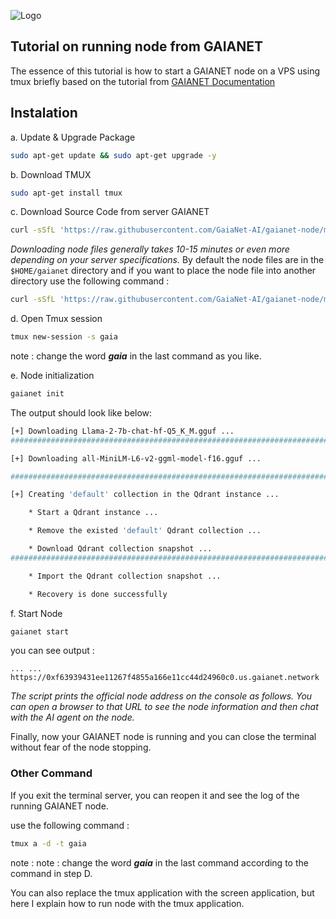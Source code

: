 
![Logo](https://www.gaianet.ai/imgs/logo.png)


## Tutorial on running node from GAIANET

The essence of this tutorial is how to start a GAIANET node on a VPS using tmux briefly based on the tutorial from [GAIANET Documentation](https://github.com/GaiaNet-AI/gaianet-node)


## Instalation

a. Update & Upgrade Package

```bash
sudo apt-get update && sudo apt-get upgrade -y
```
b. Download TMUX

```bash
sudo apt-get install tmux
```
c. Download Source Code from server GAIANET
```bash
curl -sSfL 'https://raw.githubusercontent.com/GaiaNet-AI/gaianet-node/main/install.sh' | bash
``` 
_Downloading node files generally takes 10-15 minutes or even more depending on your server specifications._ By default the node files are in the ```$HOME/gaianet``` directory and if you want to place the node file into another directory use the following command :
```bash
curl -sSfL 'https://raw.githubusercontent.com/GaiaNet-AI/gaianet-node/main/install.sh' | bash -s -- --base $HOME/gaianet.alt
```
d. Open Tmux session
```bash
tmux new-session -s gaia
```
note : change the word **_gaia_** in the last command as you like.

e. Node initialization

```bash
gaianet init
```
The output should look like below:

```bash
[+] Downloading Llama-2-7b-chat-hf-Q5_K_M.gguf ...
############################################################################################################################## 100.0%############################################################################################################################## 100.0%

[+] Downloading all-MiniLM-L6-v2-ggml-model-f16.gguf ...

############################################################################################################################## 100.0%############################################################################################################################## 100.0%

[+] Creating 'default' collection in the Qdrant instance ...

    * Start a Qdrant instance ...

    * Remove the existed 'default' Qdrant collection ...

    * Download Qdrant collection snapshot ...
############################################################################################################################## 100.0%############################################################################################################################## 100.0%

    * Import the Qdrant collection snapshot ...

    * Recovery is done successfully
```

f. Start Node
```bash
gaianet start
```
you can see output :

```console
... ... https://0xf63939431ee11267f4855a166e11cc44d24960c0.us.gaianet.network
```
_The script prints the official node address on the console as follows. You can open a browser to that URL to see the node information and then chat with the AI agent on the node._



Finally, now your GAIANET node is running and you can close the terminal without fear of the node stopping.

### Other Command 

If you exit the terminal server, you can reopen it and see the log of the running GAIANET node.

use the following command :
```bash
tmux a -d -t gaia
```

note    : note : change the word **_gaia_** in the last command according to the command in step D.

You can also replace the tmux application with the screen application, but here I explain how to run node with the tmux application.
